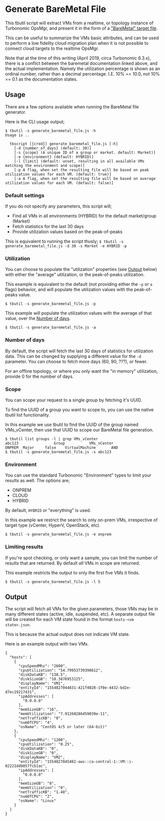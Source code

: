 # Generate BareMetal File
This tbutil script will extract VMs from a realtime, or topology instance of Turbonomic OpsMgr, and present it in the form of a ["BareMetal" target file](https://turbonomic.com/wp-content/uploads/2019/03/TargetConfiguration_6.3.1.pdf#page=17&zoom=100,0,526).

This can be useful to summarize the VMs basic attributes, and can be used to perform a low fidelity cloud migration plan when it is not possible to connect cloud targets to the realtime OpsMgr.

Note that at the time of this writing (April 2019, circa Turbonomic 6.3.x), there is a conflict between the baremetal documentation linked above, and the actual implementation. Namely the utilization percentage is shown as an ordinal number, rather than a decimal percentage. I.E. 10% == 10.0, not 10% == 0.1 as the documentation states.

## Usage
There are a few options available when running the BareMetal file generator.

Here is the CLI usage output;
```
$ tbutil -s generate_baremetal_file.js -h
Usage is ..

  tbscript [{cred}] generate_baremetal_file.js [-h]
    [-d {number_of_days} (default: 30)]
    [-s {scope} (A unique ID of a group or market. default: Market)]
    [-e {environment} (default: HYBRID)]
    [-l {limit} (default: unset, resulting in all available VMs matching the environment and scope)]
    [-p A flag, when set the resulting file will be based on peak utilization values for each VM. (default: true)]
    [-a A flag, when set the resulting file will be based on average utilization values for each VM. (default: false)]
```

### Default settings
If you do not specify any parameters, this script will;
* Find all VMs in all environments (HYBRID) for the default market/group (Market)
* Fetch statistics for the last 30 days
* Provide utilization values based on the peak-of-peaks

This is equivalent to running the script thusly;
`$ tbutil -s generate_baremetal_file.js -d 30 -s Market -e HYBRID -p`

### Utilization
You can choose to populate the "utilization" properties (see [Output](#output) below) with either the "average" utilization, or the peak-of-peaks utilization.

This example is equivalent to the default (not providing either the `-p` or `a` flags) behavior, and will populate the utilization values with the peak-of-peaks value.
```
$ tbutil -s generate_baremetal_file.js -p
```

This example will populate the utilization values with the average of that value, over the [Number of days](#number-of-days).
```
$ tbutil -s generate_baremetal_file.js -a
```

### Number of days
By default, the script will fetch the last 30 days of statistics for utilization data. This can be changed by supplying a different value for the `-d` parameter. You can choose to fetch more days (60, 90, ???), or fewer.

For an offline topology, or where you only want the "in memory" utilization, provide 0 for the number of days.

### Scope
You can scope your request to a single group by fetching it's UUID.

To find the UUID of a group you want to scope to, you can use the native tbutil list functionality.

In this example we use tbutil to find the UUID of the group named VMs_vCenter, then use that UUID to scope our BareMetal file generation.
```
$ tbutil list groups -l | grep VMs_vCenter
abc123                Group           VMs_vCenter                                                   ONPREM  Major     false    VirtualMachine       AND
$ tbutil -s generate_baremetal_file.js -s abc123
```

### Environment
You can use the standard Turbonomic "Environment" types to limit your results as well. The options are;

* ONPREM
* CLOUD
* HYBRID

By default, `HYBRID` or "everything" is used.

In this example we restrict the search to only on-prem VMs, irrespective of target type (vCenter, HyperV, OpenStack, etc).
```
$ tbutil -s generate_baremetal_file.js -e onprem
```

### Limiting results
If you're spot checking, or only want a sample, you can limit the number of results that are returned. By default *all* VMs in scope are returned.

This example restricts the output to only the first five VMs it finds.
```
$ tbutil -s generate_baremetal_file.js -l 5
```

## Output
The script will fetch all VMs for the given parameters, those VMs may be in many different states (active, idle, suspended, etc). A separate output file will be created for each VM state found in the format `hosts-<vm state>.json`.

This is because the actual output does not indicate VM state.

Here is an example output with two VMs.
```
{
  "hosts": [
    {
      "cpuSpeedMhz": "2600",
      "cpuUtilization": "54.79953739398612",
      "diskDataKB": "138.5",
      "diskSizeGB": "18.3876953125",
      "displayName": "VM1",
      "entityId": "1554827044831-421f4028-1f0e-4432-bd2e-d7ec19217431",
      "ipAddresses": [
        "0.0.0.0"
      ],
      "memSizeGB": "16",
      "memUtilization": "7.91260286459039e-11",
      "netTrafficKB": "0",
      "numOfCPU": "4",
      "osName": "CentOS 4/5 or later (64-bit)"
    },
    {
      "cpuSpeedMhz": "1200",
      "cpuUtilization": "0.25",
      "diskDataKB": "0",
      "diskSizeGB": "0",
      "displayName": "VM2",
      "entityId": "1554827045482-aws::ca-central-1::VM::i-02221dd8057fcb1ac",
      "ipAddresses": [
        "0.0.0.0"
      ],
      "memSizeGB": "8",
      "memUtilization": "0",
      "netTrafficKB": "1.48",
      "numOfCPU": "2",
      "osName": "Linux"
    }
  ]
}
```
